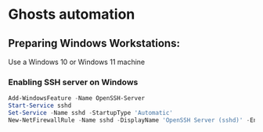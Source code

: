 # Ghosts automation

## Preparing Windows Workstations:

Use a Windows 10 or Windows 11 machine

### Enabling SSH server on Windows

```powershell
Add-WindowsFeature -Name OpenSSH-Server
Start-Service sshd
Set-Service -Name sshd -StartupType 'Automatic'
New-NetFirewallRule -Name sshd -DisplayName 'OpenSSH Server (sshd)' -Enabled True -Direction Inbound -Protocol TCP -Action Allow -LocalPort 22
```

